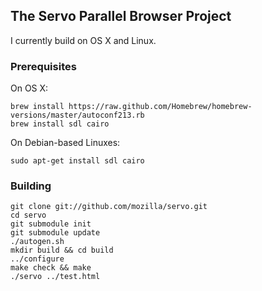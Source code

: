 ## The Servo Parallel Browser Project

I currently build on OS X and Linux.

### Prerequisites

On OS X:

    brew install https://raw.github.com/Homebrew/homebrew-versions/master/autoconf213.rb
    brew install sdl cairo

On Debian-based Linuxes:

    sudo apt-get install sdl cairo

### Building

    git clone git://github.com/mozilla/servo.git
    cd servo
    git submodule init
    git submodule update
    ./autogen.sh
    mkdir build && cd build
    ../configure
    make check && make
    ./servo ../test.html
